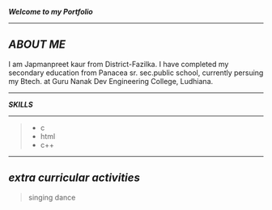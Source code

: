 ***Welcome to my Portfolio***

---
 ***ABOUT ME***
 ---
 I am Japmanpreet kaur from District-Fazilka. I have completed my secondary education from Panacea sr. sec.public school, currently persuing my Btech. at Guru Nanak Dev Engineering College, Ludhiana.   

 ---
 ***SKILLS***

 ---
 > - c
>  - html
>  - c++

---
***extra curricular activities***
---
>singing
>dance


   
 
